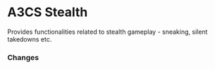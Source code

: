 # A3CS Stealth
Provides functionalities related to stealth gameplay - sneaking, silent takedowns etc.

### Changes
